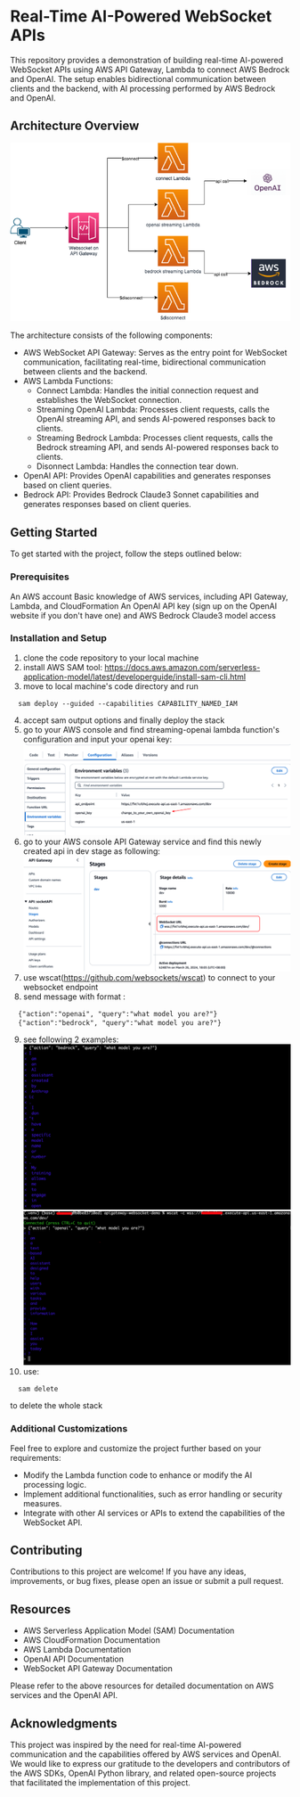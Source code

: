 # Real-Time AI-Powered WebSocket APIs
This repository provides a demonstration of building real-time AI-powered WebSocket APIs using AWS API Gateway, Lambda to connect AWS Bedrock and OpenAI. The setup enables bidirectional communication between clients and the backend, with AI processing performed by AWS Bedrock and OpenAI.

## Architecture Overview

![Architecture](images/arch.drawio.png)

The architecture consists of the following components:

- AWS WebSocket API Gateway: Serves as the entry point for WebSocket communication, facilitating real-time, bidirectional communication between clients and the backend.
- AWS Lambda Functions:
    - Connect Lambda: Handles the initial connection request and establishes the WebSocket connection.
    - Streaming OpenAI Lambda: Processes client requests, calls the OpenAI streaming API, and sends AI-powered responses back to clients.
    - Streaming Bedrock Lambda: Processes client requests, calls the Bedrock streaming API, and sends AI-powered responses back to clients.
    - Disonnect Lambda: Handles the connection tear down.
- OpenAI API: Provides OpenAI capabilities and generates responses based on client queries.
- Bedrock API: Provides Bedrock Claude3 Sonnet capabilities and generates responses based on client queries.


## Getting Started
To get started with the project, follow the steps outlined below:

### Prerequisites
An AWS account
Basic knowledge of AWS services, including API Gateway, Lambda, and CloudFormation
An OpenAI API key (sign up on the OpenAI website if you don't have one) and AWS Bedrock Claude3 model access

### Installation and Setup
1. clone the code repository to your local machine
2. install AWS SAM tool: https://docs.aws.amazon.com/serverless-application-model/latest/developerguide/install-sam-cli.html
3. move to local machine's code directory and run
```jsonc
  sam deploy --guided --capabilities CAPABILITY_NAMED_IAM
```
4. accept sam output options and finally deploy the stack
5. go to your AWS console and find streaming-openai lambda function's configuration and input your openai key:
![openai-key-change](images/openai-key-change.png)
6. go to your AWS console API Gateway service and find this newly created api in dev stage as following:
![apigateway-console-dev-stage](images/apigateway-console-dev-stage.png)
7. use wscat(https://github.com/websockets/wscat) to connect to your websocket endpoint 
8. send message with format :
```jsonc
  {"action":"openai", "query":"what model you are?"}
  {"action":"bedrock", "query":"what model you are?"}
```
9. see following 2 examples:
![Bedrock Example](images/bedrock-access-example.png)
![OpenAI Example](images/openai-access-example.png)
10. use:
```jsonc
  sam delete
```
to delete the whole stack

### Additional Customizations
Feel free to explore and customize the project further based on your requirements:
- Modify the Lambda function code to enhance or modify the AI processing logic.
- Implement additional functionalities, such as error handling or security measures.
- Integrate with other AI services or APIs to extend the capabilities of the WebSocket API.

## Contributing
Contributions to this project are welcome! If you have any ideas, improvements, or bug fixes, please open an issue or submit a pull request.

## Resources
- AWS Serverless Application Model (SAM) Documentation
- AWS CloudFormation Documentation
- AWS Lambda Documentation
- OpenAI API Documentation
- WebSocket API Gateway Documentation

Please refer to the above resources for detailed documentation on AWS services and the OpenAI API.

## Acknowledgments
This project was inspired by the need for real-time AI-powered communication and the capabilities offered by AWS services and OpenAI.
We would like to express our gratitude to the developers and contributors of the AWS SDKs, OpenAI Python library, and related open-source projects that facilitated the implementation of this project.



